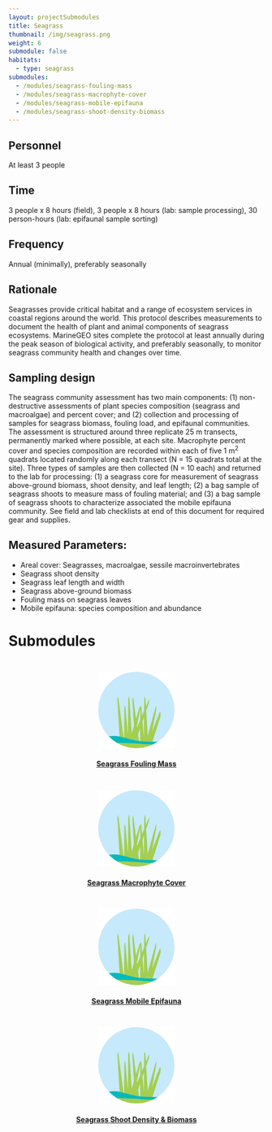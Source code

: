 ```yaml
---
layout: projectSubmodules
title: Seagrass
thumbnail: /img/seagrass.png
weight: 6
submodule: false
habitats:
  - type: seagrass
submodules:
  - /modules/seagrass-fouling-mass
  - /modules/seagrass-macrophyte-cover
  - /modules/seagrass-mobile-epifauna
  - /modules/seagrass-shoot-density-biomass
---
```


## Personnel

At least 3 people

## Time
3 people x 8 hours (field), 3 people x 8 hours (lab: sample processing), 30 person-hours (lab: epifaunal sample sorting)

## Frequency
Annual (minimally), preferably seasonally

## Rationale
Seagrasses provide critical habitat and a range of ecosystem services in coastal regions around the world. This protocol describes measurements to document the health of plant and animal components of seagrass ecosystems. MarineGEO sites complete the protocol at least annually during the peak season of biological activity, and preferably seasonally, to monitor seagrass community health and changes over time.     

## Sampling design
The seagrass community assessment has two main components: (1) non-destructive assessments of plant species composition (seagrass and macroalgae) and percent cover; and (2) collection and processing of samples for seagrass biomass, fouling load, and epifaunal communities. The assessment is structured around three replicate 25 m transects, permanently marked where possible, at each site. Macrophyte percent cover and species composition are recorded within each of five 1 m<sup>2</sup> quadrats located randomly along each transect (N = 15 quadrats total at the site). Three types of samples are then collected (N = 10 each) and returned to the lab for processing: (1) a seagrass core for measurement of seagrass above-ground biomass, shoot density, and leaf length; (2) a bag sample of seagrass shoots to measure mass of fouling material; and (3) a bag sample of seagrass shoots to characterize associated the mobile epifauna community. See field and lab checklists at end of this document for required gear and supplies.

## Measured Parameters:
 - Areal cover: Seagrasses, macroalgae, sessile macroinvertebrates
 - Seagrass shoot density
 - Seagrass leaf length and width
 - Seagrass above-ground biomass
 - Fouling mass on seagrass leaves
 - Mobile epifauna: species composition and abundance


# Submodules
 <div class="row" style="">
 <div class="col-md-3 col-sm-4 col-xs-6">
   <div style="padding-top: 25px;">
      <a href="seagrass-fouling-mass">
        <img src="/img/seagrass.png" class="img-responsive" style="height: 150px; position: relative; left: 50%; top: 50%; margin-left: -75px;">
       <h4 style="text-align:center">Seagrass Fouling Mass</h4>
       </a>
     </div>
  </div>
  <div class="col-md-3 col-sm-4 col-xs-6">
    <div style="padding-top: 25px;">
      <a href="seagrass-macrophyte-cover">
        <img src="/img/seagrass.png" class="img-responsive" style="height: 150px; position: relative; left: 50%; top: 50%; margin-left: -75px;">
       <h4 style="text-align:center">Seagrass Macrophyte Cover</h4>
       </a>
     </div>
  </div>
  <div class="col-md-3 col-sm-4 col-xs-6">
    <div style="padding-top: 25px;">
      <a href="seagrass-mobile-epifauna">
        <img src="/img/seagrass.png" class="img-responsive" style="height: 150px; position: relative; left: 50%; top: 50%; margin-left: -75px;">
       <h4 style="text-align:center">Seagrass Mobile Epifauna</h4>
       </a>
     </div>
  </div>
  <div class="col-md-3 col-sm-4 col-xs-6">
    <div style="padding-top: 25px;">
      <a href="seagrass-shoot-density-biomass">
        <img src="/img/seagrass.png" class="img-responsive" style="height: 150px; position: relative; left: 50%; top: 50%; margin-left: -75px;">
       <h4 style="text-align:center">Seagrass Shoot Density & Biomass</h4>
       </a>
     </div>
  </div>
</div>
